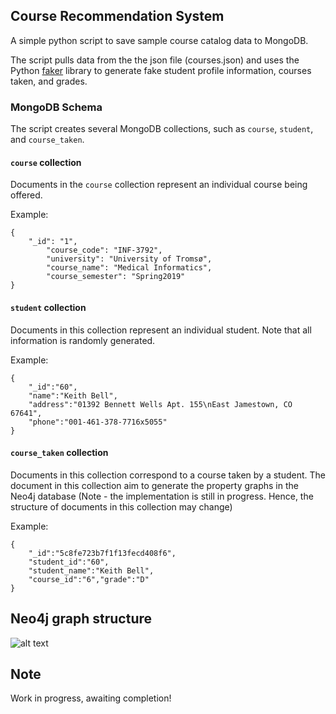## Course Recommendation System

A simple python script to save sample course catalog data to MongoDB.

The script pulls data from the the json file (courses.json) and uses the Python [faker](https://github.com/joke2k/faker) library to generate fake student profile information, courses taken, and grades.

### MongoDB Schema

The script creates several MongoDB collections, such as `course`, `student`, and `course_taken`. 

#### `course` collection

Documents in the `course` collection represent an individual course being offered.

Example:

~~~
{
	"_id": "1",
    	"course_code": "INF-3792",
    	"university": "University of Tromsø",
    	"course_name": "Medical Informatics",
    	"course_semester": "Spring2019"
}
~~~

#### `student` collection

Documents in this collection represent an individual student. Note that all information is randomly generated.

Example:

~~~
{
	"_id":"60",
	"name":"Keith Bell",
	"address":"01392 Bennett Wells Apt. 155\nEast Jamestown, CO 67641",
	"phone":"001-461-378-7716x5055"
}
~~~

#### `course_taken` collection

Documents in this collection correspond to a course taken by a student. The document in this collection aim to generate the property graphs in the Neo4j database (Note - the implementation is still in progress. Hence, the structure of documents in this collection may change)

Example:

~~~
{
	"_id":"5c8fe723b7f1f13fecd408f6",
	"student_id":"60",
	"student_name":"Keith Bell",
	"course_id":"6","grade":"D"
}
~~~
## Neo4j graph structure
![alt text](shorturl.at/muDI5)

## Note

Work in progress, awaiting completion!
